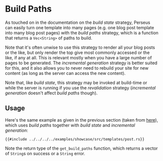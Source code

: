 # Build Paths

As touched on in the documentation on the *build state* strategy, Perseus can easily turn one template into many pages (e.g. one blog post template into many blog post pages) with the *build paths* strategy, which is a function that returns a `Vec<String>` of paths to build.

Note that it's often unwise to use this strategy to render all your blog posts or the like, but only render the top give most commonly accessed or the like, if any at all. This is relevant mostly when you have a large number of pages to be generated. The *incremental generation* strategy is better suited for this, and it also allows you to never need to rebuild your site for new content (as long as the server can access the new content).

Note that, like *build state*, this strategy may be invoked at build-time or while the server is running if you use the *revalidation* strategy (*incremental generation* doesn't affect *build paths* though).

## Usage

Here's the same example as given in the previous section (taken from [here](https://github.com/arctic-hen7/perseus/blob/main/examples/showcase/src/templates/post.rs)), which uses *build paths* together with *build state* and *incremental generation*:

```rust,no_run,no_playground
{{#include ../../../../examples/showcase/src/templates/post.rs}}
```

Note the return type of the `get_build_paths` function, which returns a vector of `String`s on success or a `String` error.
